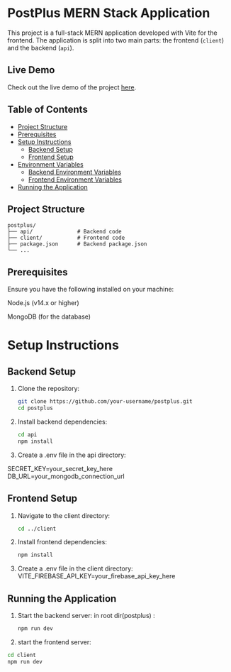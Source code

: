 # PostPlus MERN Stack Application

This project is a full-stack MERN application developed with Vite for the frontend. The application is split into two main parts: the frontend (`client`) and the backend (`api`).

## Live Demo

Check out the live demo of the project [here](https://showcase-3vbg.onrender.com).

## Table of Contents

- [Project Structure](#project-structure)
- [Prerequisites](#prerequisites)
- [Setup Instructions](#setup-instructions)
  - [Backend Setup](#backend-setup)
  - [Frontend Setup](#frontend-setup)
- [Environment Variables](#environment-variables)
  - [Backend Environment Variables](#backend-environment-variables)
  - [Frontend Environment Variables](#frontend-environment-variables)
- [Running the Application](#running-the-application)

## Project Structure

```plaintext
postplus/
├── api/              # Backend code
├── client/           # Frontend code
├── package.json      # Backend package.json
└── ...
```

## Prerequisites

Ensure you have the following installed on your machine:

Node.js (v14.x or higher)

MongoDB (for the database)

# Setup Instructions

## Backend Setup

1. Clone the repository:
   ```bash
   git clone https://github.com/your-username/postplus.git
   cd postplus
   ```
2. Install backend dependencies:
   ```bash
   cd api
   npm install
   ```
3. Create a .env file in the api directory:

SECRET_KEY=your_secret_key_here
DB_URL=your_mongodb_connection_url

## Frontend Setup

1. Navigate to the client directory:
   ```bash
   cd ../client
   ```
2. Install frontend dependencies:
   ```bash
   npm install
   ```
3. Create a .env file in the client directory:
   VITE_FIREBASE_API_KEY=your_firebase_api_key_here

## Running the Application

1. Start the backend server:
   in root dir(postplus) :

   ```bash
   npm run dev
   ```

2. start the frontend server:

```bash
cd client
npm run dev
```
